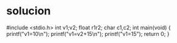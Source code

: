 # solucion
#include &lt;stdio.h>   int v1;v2; float r1r2; char c1,c2; int main(void) {   printf("v1=10\n");   printf("v1=v2+15\n");   printf("v1=15");         return 0; }
